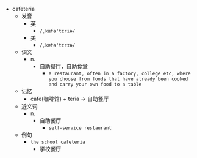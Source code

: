 - cafeteria
  - 发音
    - 英
      - `/ˌkæfə'tɪriə/`
    - 美
      - `/,kæfə'tɪrɪə/`
  - 词义
    - n.
      - 自助餐厅，自助食堂
        - `a restaurant, often in a factory, college etc, where you choose from foods that have already been cooked and carry your own food to a table`
  - 记忆
    - cafe(咖啡馆) + teria → 自助餐厅
  - 近义词
    - n.
      - 自助餐厅
        - `self-service restaurant`
  - 例句
    - `the school cafeteria`
      - 学校餐厅


